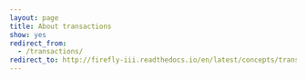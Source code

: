 ```yaml
---
layout: page
title: About transactions
show: yes
redirect_from:
  - /transactions/
redirect_to: http://firefly-iii.readthedocs.io/en/latest/concepts/transactions.html
---
```

